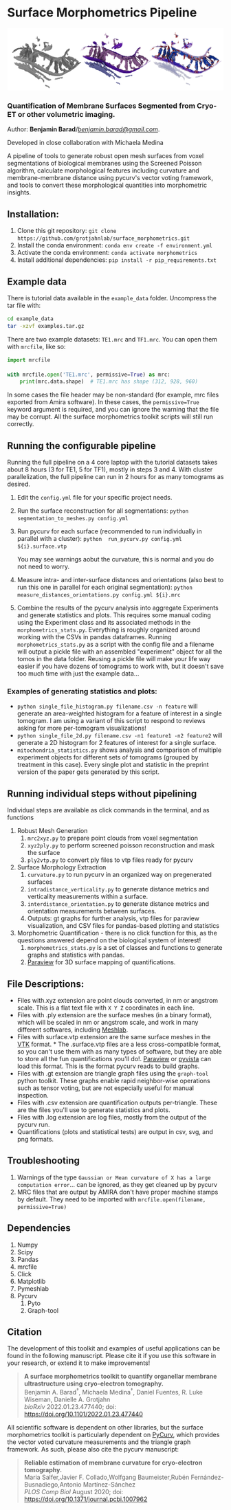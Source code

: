# Surface Morphometrics Pipeline
![Workflow Figure](https://raw.githubusercontent.com/GrotjahnLab/surface_morphometrics/master/Workflow_title.png)
### Quantification of Membrane Surfaces Segmented from Cryo-ET or other volumetric imaging.  
Author: __Benjamin Barad__/*<benjamin.barad@gmail.com>*. 

Developed in close collaboration with Michaela Medina

A pipeline of tools to generate robust open mesh surfaces from voxel segmentations of biological membranes
using the Screened Poisson algorithm, calculate morphological features including curvature and membrane-membrane distance
using pycurv's vector voting framework, and tools to convert these morphological quantities into morphometric insights.


## Installation:
1. Clone this git repository: `git clone https://github.com/grotjahnlab/surface_morphometrics.git`
2. Install the conda environment: `conda env create -f environment.yml`
3. Activate the conda environment: `conda activate morphometrics`
4. Install additional dependencies: `pip install -r pip_requirements.txt`

## Example data

There is tutorial data available in the `example_data` folder. Uncompress the tar file with:
```bash
cd example_data
tar -xzvf examples.tar.gz
```

There are two example datasets: `TE1.mrc` and `TF1.mrc`.
You can open them with `mrcfile`, like so:

```python
import mrcfile

with mrcfile.open('TE1.mrc', permissive=True) as mrc:
    print(mrc.data.shape)  # TE1.mrc has shape (312, 928, 960)
```

In some cases the file header may be non-standard (for example, mrc files exported from Amira software). In these cases, the `permissive=True` keyword argument is required, and you can ignore the warning that the file may be corrupt. All the surface morphometrics toolkit scripts will still run correctly.

## Running the configurable pipeline

Running the full pipeline on a 4 core laptop with the tutorial datasets takes about 8 hours (3 
for TE1, 5 for TF1), mostly in steps 3 and 4. With cluster parallelization, the full pipeline 
can run in 2 hours for as many tomograms as desired.

1. Edit the `config.yml` file for your specific project needs.
2. Run the surface reconstruction for all segmentations: `python segmentation_to_meshes.py config.yml`
3. Run pycurv for each surface (recommended to run individually in parallel with a cluster): `python 
run_pycurv.py config.yml ${i}.surface.vtp`

    You may see warnings aobut the curvature, this is normal and you do not need to worry.

4. Measure intra- and inter-surface distances and orientations (also best to run this one in parallel for each original segmentation): `python measure_distances_orientations.py config.yml ${i}.mrc`
5. Combine the results of the pycurv analysis into aggregate Experiments and generate statistics and plots. This requires some manual coding using the Experiment class and its associated methods in the `morphometrics_stats.py`. Everything is roughly organized around working with the CSVs in pandas dataframes. Running  `morphometrics_stats.py` as a script with the config file and a filename will output a pickle file with an assembled "experiment" object for all the tomos in the data folder. Reusing a pickle file will make your life way easier if you have dozens of tomograms to work with, but it doesn't save too much time with just the example data...

### Examples of generating statistics and plots:
* `python single_file_histogram.py filename.csv -n feature` will generate an area-weighted histogram for a feature of interest in a single tomogram. I am using a variant of this script to respond to reviews asking for more per-tomogram visualizations!
* `python single_file_2d.py filename.csv -n1 feature1 -n2 feature2` will generate a 2D histogram for 2 features of interest for a single surface.
* `mitochondria_statistics.py` shows analysis and comparison of multiple experiment objects for different sets of tomograms (grouped by treatment in this case). Every single plot and statistic in the preprint version of the paper gets generated by this script.


## Running individual steps without pipelining
Individual steps are available as click commands in the terminal, and as functions

1. Robust Mesh Generation
    1. `mrc2xyz.py` to prepare point clouds from voxel segmentation
    2. `xyz2ply.py` to perform screened poisson reconstruction and mask the surface
    3. `ply2vtp.py` to convert ply files to vtp files ready for pycurv
2. Surface Morphology Extraction
    1. `curvature.py` to run pycurv in an organized way on pregenerated surfaces
    2. `intradistance_verticality.py` to generate distance metrics and verticality measurements within a surface.
    3. `interdistance_orientation.py` to generate distance metrics and orientation measurements between surfaces.
    4. Outputs: gt graphs for further analysis, vtp files for paraview visualization, and CSV files for         pandas-based plotting and statistics
3. Morphometric Quantification - there is no click function for this, as the questions answered depend on the biological system of interest!
    1. `morphometrics_stats.py` is a set of classes and functions to generate graphs and statistics with pandas.
    2. [Paraview](https://www.paraview.org/) for 3D surface mapping of quantifications.

## File Descriptions:
* Files with.xyz extension are point clouds converted, in nm or angstrom scale. This is a flat text file with `X Y Z` coordinates in each line.
* Files with .ply extension are the surface meshes (in a binary format), which will be scaled in nm or angstrom scale, and work in many different softwares, including [Meshlab](https://www.meshlab.net/). 
* Files with surface.vtp extension are the same surface meshes in the [VTK](https://vtk.org/) format.
        * The .surface.vtp files are a less cross-compatible format, so you can't use them with as many types of software, but they are able to store all the fun quantifications you'll do!. [Paraview](https://www.paraview.org/) or [pyvista](https://docs.pyvista.org/) can load this format. This is the format pycurv reads to build graphs.
* Files with .gt extension are triangle graph files using the `graph-tool` python toolkit. These graphs enable rapid neighbor-wise operations such as tensor voting, but are not especially useful for manual inspection.
* Files with .csv extension are quantification outputs per-triangle. These are the files you'll use to generate statistics and plots.
* Files with .log extension are log files, mostly from the output of the pycurv run.
* Quantifications (plots and statistical tests) are output in csv, svg, and png formats. 


## Troubleshooting
1. Warnings of the type `Gaussian or Mean curvature of X has a large computation error`... can be ignored, as they get cleaned up by pycurv
2. MRC files that are output by AMIRA don't have proper machine stamps by default. They need to be imported with `mrcfile.open(filename, permissive=True)` 

## Dependencies
1. Numpy
2. Scipy
3. Pandas
4. mrcfile
5. Click
6. Matplotlib
7. Pymeshlab
8. Pycurv   
    1. Pyto
    2. Graph-tool
## Citation
The development of this toolkit and examples of useful applications can be found in the following manuscript. Please cite it if you use this software in your research, or extend it to make improvements!

> **A surface morphometrics toolkit to quantify organellar membrane ultrastructure using cryo-electron tomography.**  
> Benjamin A. Barad<sup>†</sup>, Michaela Medina<sup>†</sup>, Daniel Fuentes, R. Luke Wiseman, Danielle A. Grotjahn  
> *bioRxiv* 2022.01.23.477440; doi: https://doi.org/10.1101/2022.01.23.477440

All scientific software is dependent on other libraries, but the surface morphometrics toolkit is particularly dependent on [PyCurv](https://github.com/kalemaria/pycurv), which provides the vector voted curvature measurements and the triangle graph framework. As such, please also cite the pycurv manuscript:

> **Reliable estimation of membrane curvature for cryo-electron tomography.**  
> Maria Salfer,Javier F. Collado,Wolfgang Baumeister,Rubén Fernández-Busnadiego,Antonio Martínez-Sánchez  
> *PLOS Comp Biol* August 2020; doi: https://doi.org/10.1371/journal.pcbi.1007962  

